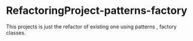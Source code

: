 # RefactoringProject-patterns-factory
This projects is just the refactor of  existing one using patterns , factory classes.
